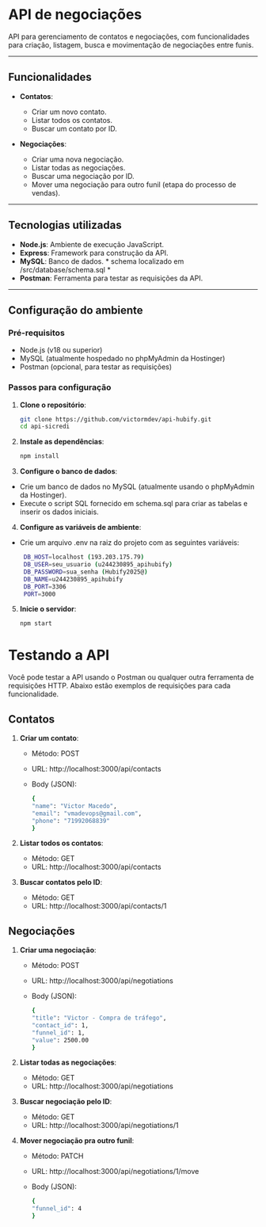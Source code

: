 # API de negociações

API para gerenciamento de contatos e negociações, com funcionalidades para criação, listagem, busca e movimentação de negociações entre funis.

---

## **Funcionalidades**

- **Contatos**:
  - Criar um novo contato.
  - Listar todos os contatos.
  - Buscar um contato por ID.

- **Negociações**:
  - Criar uma nova negociação.
  - Listar todas as negociações.
  - Buscar uma negociação por ID.
  - Mover uma negociação para outro funil (etapa do processo de vendas).

---

## **Tecnologias utilizadas**

- **Node.js**: Ambiente de execução JavaScript.
- **Express**: Framework para construção da API.
- **MySQL**: Banco de dados. * schema localizado em /src/database/schema.sql *
- **Postman**: Ferramenta para testar as requisições da API.

---

## **Configuração do ambiente**

### **Pré-requisitos**

- Node.js (v18 ou superior)
- MySQL (atualmente hospedado no phpMyAdmin da Hostinger)
- Postman (opcional, para testar as requisições)

### **Passos para configuração**

1. **Clone o repositório**:
   ```bash
   git clone https://github.com/victormdev/api-hubify.git
   cd api-sicredi

2. **Instale as dependências**:
   ```bash
   npm install

3. **Configure o banco de dados**:
- Crie um banco de dados no MySQL (atualmente usando o phpMyAdmin da Hostinger).
- Execute o script SQL fornecido em schema.sql para criar as tabelas e inserir os dados iniciais.


4. **Configure as variáveis de ambiente**:

- Crie um arquivo .env na raiz do projeto com as seguintes variáveis:

   ```bash
    DB_HOST=localhost (193.203.175.79)
    DB_USER=seu_usuario (u244230895_apihubify)
    DB_PASSWORD=sua_senha (Hubify2025@)
    DB_NAME=u244230895_apihubify
    DB_PORT=3306
    PORT=3000

5. **Inicie o servidor**:

   ```bash
   npm start

# Testando a API

Você pode testar a API usando o Postman ou qualquer outra ferramenta de requisições HTTP. Abaixo estão exemplos de requisições para cada funcionalidade.

## Contatos

1. **Criar um contato**:

    - Método: POST

    - URL: http://localhost:3000/api/contacts

    - Body (JSON):
        ```bash
        {
        "name": "Victor Macedo",
        "email": "vmadevops@gmail.com",
        "phone": "71992068839"
        }
    
2. **Listar todos os contatos**:

    - Método: GET
    - URL: http://localhost:3000/api/contacts
    
3. **Buscar contatos pelo ID**:

    - Método: GET
    - URL: http://localhost:3000/api/contacts/1


## Negociações

1. **Criar uma negociação**:

    - Método: POST

    - URL: http://localhost:3000/api/negotiations

    - Body (JSON):
        ```bash
        {
        "title": "Victor - Compra de tráfego",
        "contact_id": 1,
        "funnel_id": 1,
        "value": 2500.00
        }
    
2. **Listar todas as negociações**:

    - Método: GET
    - URL: http://localhost:3000/api/negotiations
    
3. **Buscar negociação pelo ID**:

    - Método: GET
    - URL: http://localhost:3000/api/negotiations/1

4. **Mover negociação pra outro funil**:

    - Método: PATCH

    - URL: http://localhost:3000/api/negotiations/1/move

    - Body (JSON):
        ```bash
        {
        "funnel_id": 4
        }